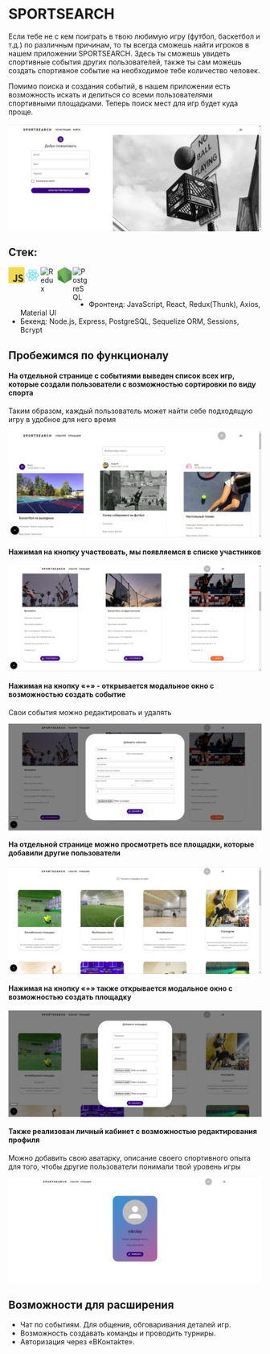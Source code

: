 # SPORTSEARCH


Если тебе не с кем поиграть в твою любимую игру (футбол, баскетбол и т.д.) по различным причинам, то ты всегда сможешь найти игроков в нашем приложении SPORTSEARCH. Здесь ты сможешь увидеть спортивные события других пользователей, также ты сам можешь создать спортивное событие на необходимое тебе количество человек.

Помимо поиска и создания событий, в нашем приложении есть возможность искать и делиться со всеми пользователями спортивными площадками. Теперь поиск мест для игр будет куда проще.

<img align="center" alt="sportsearch" src="/images/signup.jpg" />

## Стек:

<img align="left" alt="JavaScript" width="32px" src="https://raw.githubusercontent.com/github/explore/80688e429a7d4ef2fca1e82350fe8e3517d3494d/topics/javascript/javascript.png" />
<img align="left" alt="React" width="32px" src="https://raw.githubusercontent.com/github/explore/80688e429a7d4ef2fca1e82350fe8e3517d3494d/topics/react/react.png" />
<img align="left" alt="Redux"  width="32px" src="https://img.icons8.com/color/48/000000/redux.png"/>
<img align="left" alt="Node.js" width="32px" src="https://raw.githubusercontent.com/github/explore/80688e429a7d4ef2fca1e82350fe8e3517d3494d/topics/nodejs/nodejs.png" />
<img align="left" alt="PostgreSQL" width="32px" src="https://img.icons8.com/color/50/000000/postgreesql.png"/>

<br/>
<br/>
<br/>

- Фронтенд: JavaScript, React, Redux(Thunk), Axios, Material UI
- Бекенд: Node.js, Express, PostgreSQL, Sequelize ORM, Sessions, Bcrypt

## Пробежимся по функционалу


#### На отдельной странице c событиями выведен список всех игр, которые создали пользователи с возможностью сортировки по виду спорта
Таким образом, каждый пользователь может найти себе подходящую игру в удобное для него время

<img align="center" alt="sportsearch" src="/images/eventspage.jpg" />

#### Нажимая на кнопку участвовать, мы появляемся в списке участников

<img align="center" alt="sportsearch" src="/images/eventspage2.jpg" />

#### Нажимая на кнопку «+» - открывается модальное окно с возможностью создать событие
Свои события можно редактировать и удалять

<img align="center" alt="sportsearch" src="/images/eventmodal.jpg" />

#### На отдельной странице можно просмотреть все площадки, которые добавили другие пользователи

<img align="center" alt="sportsearch" src="/images/placespage.jpg" />

#### Нажимая на кнопку «+» также открывается модальное окно с возможностью создать площадку

<img align="center" alt="sportsearch" src="/images/modalpage.jpg" />

#### Также реализован личный кабинет c возможностью редактирования профиля
Можно добавить свою аватарку, описание своего спортивного опыта для того, чтобы другие пользователи понимали твой уровень игры

<img align="center" alt="sportsearch" src="/images/profile.jpg" />


## Возможности для расширения
 - Чат по событиям. Для общения, обговаривания деталей игр.
 - Возможность создавать команды и проводить турниры.
 - Авторизация через «ВКонта́кте».

